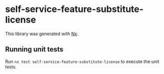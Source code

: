 # self-service-feature-substitute-license

This library was generated with [Nx](https://nx.dev).

## Running unit tests

Run `nx test self-service-feature-substitute-license` to execute the unit tests.
